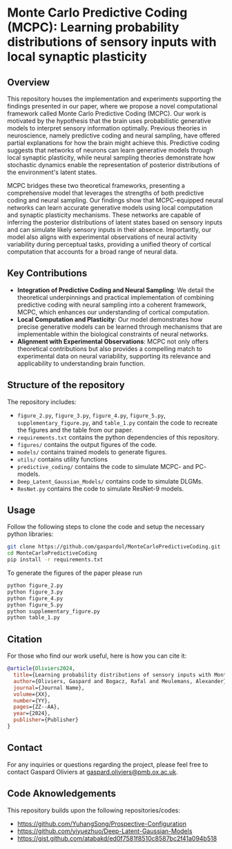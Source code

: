 # Monte Carlo Predictive Coding (MCPC): Learning probability distributions of sensory inputs with local synaptic plasticity

## Overview
This repository houses the implementation and experiments supporting the findings presented in our paper, where we propose a novel computational framework called Monte Carlo Predictive Coding (MCPC). Our work is motivated by the hypothesis that the brain uses probabilistic generative models to interpret sensory information optimally. Previous theories in neuroscience, namely predictive coding and neural sampling, have offered partial explanations for how the brain might achieve this. Predictive coding suggests that networks of neurons can learn generative models through local synaptic plasticity, while neural sampling theories demonstrate how stochastic dynamics enable the representation of posterior distributions of the environment's latent states.

MCPC bridges these two theoretical frameworks, presenting a comprehensive model that leverages the strengths of both predictive coding and neural sampling. Our findings show that MCPC-equipped neural networks can learn accurate generative models using local computation and synaptic plasticity mechanisms. These networks are capable of inferring the posterior distributions of latent states based on sensory inputs and can simulate likely sensory inputs in their absence. Importantly, our model also aligns with experimental observations of neural activity variability during perceptual tasks, providing a unified theory of cortical computation that accounts for a broad range of neural data.

## Key Contributions
- **Integration of Predictive Coding and Neural Sampling**: We detail the theoretical underpinnings and practical implementation of combining predictive coding with neural sampling into a coherent framework, MCPC, which enhances our understanding of cortical computation.
- **Local Computation and Plasticity**: Our model demonstrates how precise generative models can be learned through mechanisms that are implementable within the biological constraints of neural networks.
- **Alignment with Experimental Observations**: MCPC not only offers theoretical contributions but also provides a compelling match to experimental data on neural variability, supporting its relevance and applicability to understanding brain function.


## Structure of the repository
The repository includes:
- `figure_2.py`, `figure_3.py`, `figure_4.py`, `figure_5.py`, `supplementary_figure.py`, and `table_1.py` contain the code to recreate the figures and the table from our paper.
- `requirements.txt` contains the python dependencies of this repository.
- `figures/` contains the output figures of the code.
- `models/` contains trained models to generate figures.
- `utils/` contains utility functions
- `predictive_coding/` contains the code to simulate MCPC- and PC- models.
- `Deep_Latent_Gaussian_Models/` contains code to simulate DLGMs.
- `ResNet.py` contains the code to simulate ResNet-9 models.

## Usage
Follow the following steps to clone the code and setup the necessary python libraries:

```bash
git clone https://github.com/gaspardol/MonteCarloPredictiveCoding.git
cd MonteCarloPredictiveCoding
pip install -r requirements.txt
```

To generate the figures of the paper please run

```bash
python figure_2.py
python figure_3.py
python figure_4.py
python figure_5.py
python supplementary_figure.py
python table_1.py
```

## Citation
For those who find our work useful, here is how you can cite it:

```bibtex
@article{Oliviers2024,
  title={Learning probability distributions of sensory inputs with Monte Carlo Predictive Coding},
  author={Oliviers, Gaspard and Bogacz, Rafal and Meulemans, Alexander},
  journal={Journal Name},
  volume={XX},
  number={YY},
  pages={ZZ--AA},
  year={2024},
  publisher={Publisher}
}
```

## Contact
For any inquiries or questions regarding the project, please feel free to contact Gaspard Oliviers at gaspard.oliviers@pmb.ox.ac.uk.

## Code Aknowledgements
This repository builds upon the following repositories/codes:
- https://github.com/YuhangSong/Prospective-Configuration
- https://github.com/yiyuezhuo/Deep-Latent-Gaussian-Models
- https://gist.github.com/atabakd/ed0f7581f8510c8587bc2f41a094b518

